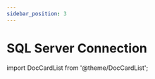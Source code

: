 ```yaml
---
sidebar_position: 3
---
```


# SQL Server Connection

import DocCardList from '@theme/DocCardList';

<DocCardList />
